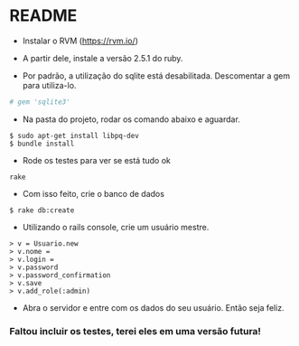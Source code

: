# README

* Instalar o RVM (https://rvm.io/)

* A partir dele, instale a versão 2.5.1 do ruby.

* Por padrão, a utilização do sqlite está desabilitada. Descomentar a gem para utiliza-lo.
```ruby
# gem 'sqlite3'
```

* Na pasta do projeto, rodar os comando abaixo e aguardar.
```
$ sudo apt-get install libpq-dev
$ bundle install
```

* Rode os testes para ver se está tudo ok
```
rake
```

* Com isso feito, crie o banco de dados
```
$ rake db:create
```

* Utilizando o rails console, crie um usuário mestre.
```
> v = Usuario.new
> v.nome = 
> v.login = 
> v.password
> v.password_confirmation
> v.save
> v.add_role(:admin)
```

* Abra o servidor e entre com os dados do seu usuário. Então seja feliz.


### Faltou incluir os testes, terei eles em uma versão futura!
